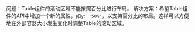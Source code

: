问题：Table组件的滚动区域不能按照百分比进行布局。
解决方案：希望Table组件的API中增加一个新的属性，如`y: '50%'`，以支持百分比的布局。这样可以方便地在外部容器大小发生变化时调整Table的滚动区域。
